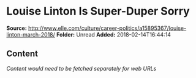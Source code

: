# Louise Linton Is Super-Duper Sorry

**Source:** http://www.elle.com/culture/career-politics/a15895367/louise-linton-march-2018/
**Folder:** Unread
**Added:** 2018-02-14T16:44:14




## Content
*Content would need to be fetched separately for web URLs*
